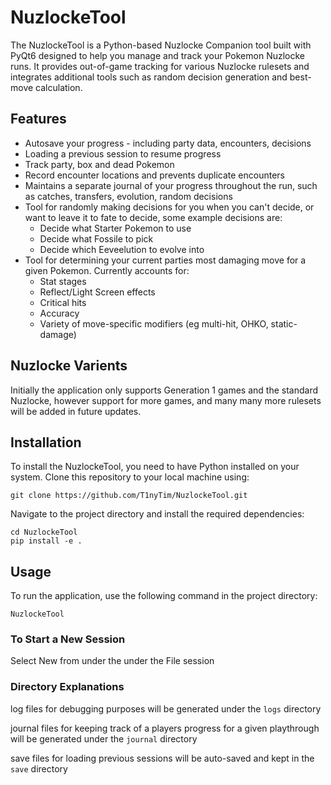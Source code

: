 # NuzlockeTool
The NuzlockeTool is a Python-based Nuzlocke Companion tool built with PyQt6 designed to help you manage and track your Pokemon Nuzlocke runs. It provides out-of-game tracking for various Nuzlocke rulesets and integrates additional tools such as random decision generation and best-move calculation.

## Features
- Autosave your progress - including party data, encounters, decisions
- Loading a previous session to resume progress
- Track party, box and dead Pokemon
- Record encounter locations and prevents duplicate encounters
- Maintains a separate journal of your progress throughout the run, such as catches, transfers, evolution, random decisions
- Tool for randomly making decisions for you when you can't decide, or want to leave it to fate to decide, some example decisions are:
    - Decide what Starter Pokemon to use
    - Decide what Fossile to pick
    - Decide which Eeveelution to evolve into
- Tool for determining your current parties most damaging move for a given Pokemon. Currently accounts for:
    - Stat stages
    - Reflect/Light Screen effects
    - Critical hits
    - Accuracy
    - Variety of move-specific modifiers (eg multi-hit, OHKO, static-damage)

## Nuzlocke Varients
Initially the application only supports Generation 1 games and the standard Nuzlocke, however support for more games, and many many more rulesets will be added in future updates.

## Installation
To install the NuzlockeTool, you need to have Python installed on your system. Clone this repository to your local machine using:

`git clone https://github.com/T1nyTim/NuzlockeTool.git`

Navigate to the project directory and install the required dependencies:

```
cd NuzlockeTool
pip install -e .
```

## Usage
To run the application, use the following command in the project directory:

`NuzlockeTool`

### To Start a New Session
Select New from under the under the File session

### Directory Explanations
log files for debugging purposes will be generated under the `logs` directory

journal files for keeping track of a players progress for a given playthrough will be generated under the `journal` directory

save files for loading previous sessions will be auto-saved and kept in the `save` directory
